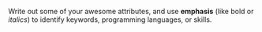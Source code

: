 Write out some of your awesome attributes, and use __emphasis__ (like bold or _italics_) to identify keywords, programming languages, or skills. 
